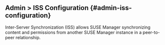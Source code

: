 ## Admin &gt; ISS Configuration {#admin-iss-configuration}

Inter-Server Synchronization (ISS) allows SUSE Manager synchronizing content and permissions from another SUSE Manager instance in a peer-to-peer relationship.